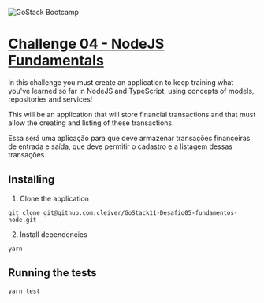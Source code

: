 ![GoStack Bootcamp](https://storage.googleapis.com/golden-wind/bootcamp-gostack/header-desafios.png "GoStack Bootcamp")

# [Challenge 04 - NodeJS Fundamentals](https://github.com/Rocketseat/bootcamp-gostack-desafios/tree/master/desafio-fundamentos-nodejs)

In this challenge you must create an application to keep training what you've learned so far in NodeJS and TypeScript, using concepts of models, repositories and services!

This will be an application that will store financial transactions and that must allow the creating and listing of these transactions.

Essa será uma aplicação para que deve armazenar transações financeiras de entrada e saída, que deve permitir o cadastro e a listagem dessas transações.

## Installing
1. Clone the application

```
git clone git@github.com:cleiver/GoStack11-Desafio05-fundamentos-node.git
```

2. Install dependencies

```
yarn
```

## Running the tests

```
yarn test
```

